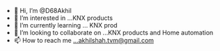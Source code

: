 - 👋 Hi, I’m @D68Akhil
- 👀 I’m interested in ...KNX products
- 🌱 I’m currently learning ... KNX prod
- 💞️ I’m looking to collaborate on ...KNX products and Home automation
- 📫 How to reach me ...akhilshah.tvm@gmail.com

<!---
D68Akhil/D68Akhil is a ✨ special ✨ repository because its `README.md` (this file) appears on your GitHub profile.
You can click the Preview link to take a look at your changes.
--->
